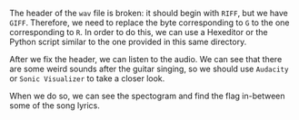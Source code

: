 The header of the `wav` file is broken: it should begin with `RIFF`, but we have `GIFF`. Therefore, we need to replace the byte corresponding to `G` to the one corresponding to `R`. In order to do this, we can use a Hexeditor or the Python script similar to the one provided in this same directory.

After we fix the header, we can listen to the audio. We can see that there are some weird sounds after the guitar singing, so we should use `Audacity` or `Sonic Visualizer` to take a closer look.

When we do so, we can see the spectogram and find the flag in-between some of the song lyrics.